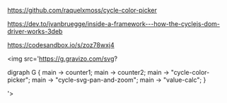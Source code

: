 https://github.com/raquelxmoss/cycle-color-picker

https://dev.to/jvanbruegge/inside-a-framework---how-the-cyclejs-dom-driver-works-3deb

https://codesandbox.io/s/zoz78wxj4

<img src='https://g.gravizo.com/svg?

digraph G {
main -> counter1;
main -> counter2;
main -> "cycle-color-picker";
main -> "cycle-svg-pan-and-zoom";
main -> "value-calc";
}

'>
